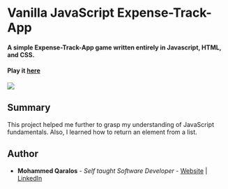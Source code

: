 # Vanilla JavaScript Expense-Track-App 

#### A simple Expense-Track-App game written entirely in Javascript, HTML, and CSS.

#### Play it [here](https://mohammedq91.github.io/rock-paper-scissors/)

![](RockPaperScissorsPhoto.png)

## Summary

This project helped me further to grasp my understanding of JavaScript fundamentals. Also, I learned how to return an element from a list.



## Author

- **Mohammed Qaralos** - *Self taught Software Developer* - [Website](http://127.0.0.1:5500/index.html) | [LinkedIn](https://www.linkedin.com/in/mohammed-qaralos-27151010a/)
